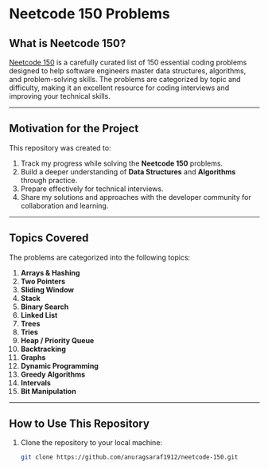 # Neetcode 150 Problems

## What is Neetcode 150?  
[Neetcode 150](https://neetcode.io/) is a carefully curated list of 150 essential coding problems designed to help software engineers master data structures, algorithms, and problem-solving skills. The problems are categorized by topic and difficulty, making it an excellent resource for coding interviews and improving your technical skills.

---

## Motivation for the Project  
This repository was created to:  
1. Track my progress while solving the **Neetcode 150** problems.  
2. Build a deeper understanding of **Data Structures** and **Algorithms** through practice.  
3. Prepare effectively for technical interviews.  
4. Share my solutions and approaches with the developer community for collaboration and learning.

---

## Topics Covered  
The problems are categorized into the following topics:  

1. **Arrays & Hashing**  
2. **Two Pointers**  
3. **Sliding Window**  
4. **Stack**  
5. **Binary Search**  
6. **Linked List**  
7. **Trees**  
8. **Tries**  
9. **Heap / Priority Queue**  
10. **Backtracking**  
11. **Graphs**  
12. **Dynamic Programming**  
13. **Greedy Algorithms**  
14. **Intervals**  
15. **Bit Manipulation**  

---

## How to Use This Repository  
1. Clone the repository to your local machine:  
   ```bash
   git clone https://github.com/anuragsaraf1912/neetcode-150.git
